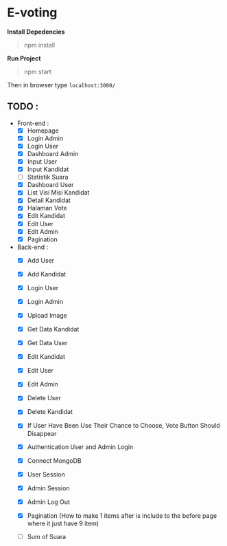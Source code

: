 # E-voting

**Install Depedencies**
> npm install

**Run Project**
>npm start

Then in browser type ```localhost:3000/```

## TODO :
* Front-end :
  - [x] Homepage 
  - [x] Login Admin
  - [x] Login User
  - [x] Dashboard Admin
  - [x] Input User
  - [x] Input Kandidat
  - [ ] Statistik Suara
  - [x] Dashboard User 
  - [x] List Visi Misi Kandidat
  - [x] Detail Kandidat
  - [x] Halaman Vote
  - [x] Edit Kandidat
  - [x] Edit User
  - [x] Edit Admin
  - [x] Pagination
	
* Back-end :
  - [x] Add User
  - [x] Add Kandidat
  - [x] Login User
  - [x] Login Admin
  - [x] Upload Image
  - [x] Get Data Kandidat
  - [x] Get Data User
  - [x] Edit Kandidat
  - [x] Edit User
  - [x] Edit Admin
  - [x] Delete User
  - [x] Delete Kandidat
  - [x] If User Have Been Use Their Chance to Choose, Vote Button Should Disappear
  - [x] Authentication User and Admin Login
  - [x] Connect MongoDB
  - [x] User Session
  - [x] Admin Session
  - [x] Admin Log Out
  - [x] Pagination (How to make 1 items after is include to the before page where it just have 9 item)
  - [ ] Sum of Suara 

